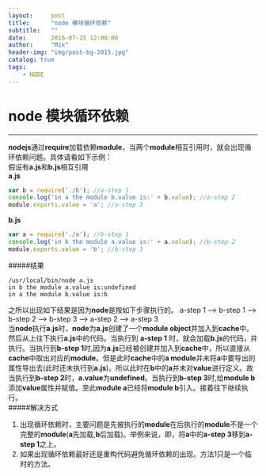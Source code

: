 ```yaml
---
layout:     post
title:      "node 模块循环依赖"
subtitle:   ""
date:       2016-07-15 12:00:00
author:     "Mzx"
header-img: "img/post-bg-2015.jpg"
catalog: true
tags:
    - NODE
---
```




# node 模块循环依赖
----
**nodejs**通过**require**加载依赖**module**，当两个**module**相互引用时，就会出现循环依赖问题。具体请看如下示例：  
假设有**a.js**和**b.js**相互引用    
**a.js**

```js
var b = require('./b'); //a-step 1
console.log('in a the module b.value is:' + b.value); //a-step 2
module.exports.value = 'a'; //a-step 3
```
**b.js**

```js
var a = require('./a'); //b-step 1
console.log('in b the module a.value is:' + a.value); //b-step 2
module.exports.value = 'b'; //b-step 3
```
#####结果  

```
/usr/local/bin/node a.js
in b the module a.value is:undefined
in a the module b.value is:b
```

之所以出现如下结果是因为**node**是按如下步骤执行的。
a-step 1 --> b-step 1 --> b-step 2 --> b-step 3 --> a-step 2 --> a-step 3   
当**node**执行**a.js**时，**node**为**a.js**创建了一个**module object**并加入到**cache**中。然后从上往下执行**a.js**中的代码。当执行到 **a-step 1** 时，就会加载**b.js**的代码，并执行。当执行到**b-step 1**时,因为**a.js**已经被创建并加入到**cache**中，所以直接从**cache**中取出对应的**module**。但是此时**cache**中的**a module**并未将**a**中要导出的属性导出去(此时还未执行到**a.js**)。所以此时在**b**中的**a**并未对**value**进行定义。故当执行到**b-step 2**时，**a.value**为**undefined**。当执行到**b-step 3**时,给**module b**添加**value**属性并赋值。至此**module a**已经将**module b**引入。接着往下继续执行。  
#####解决方式
1. 出现循环依赖时，主要问题是先被执行的**module**在后执行的**module**不是一个完整的**module**(**a**先加载,**b**后加载)。举例来说，即，将**a**中的**a-step 3**移到**a-step 1**之上。
2. 如果出现循环依赖最好还是重构代码避免循环依赖的出现。方法1只是一个临时的方法。

